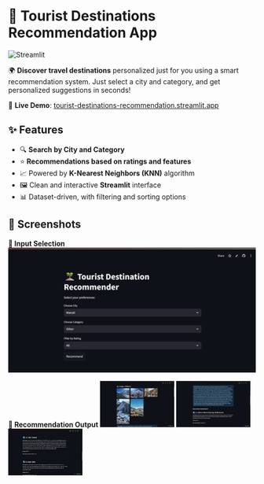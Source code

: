 #  🧭 Tourist Destinations Recommendation App

![Streamlit](https://img.shields.io/badge/Built%20with-Streamlit-orange?logo=streamlit)


🌍 **Discover travel destinations** personalized just for you using a smart recommendation system. Just select a city and category, and get personalized suggestions in seconds!

🔗 **Live Demo**: [tourist-destinations-recommendation.streamlit.app](https://tourist-destinations-recommendation.streamlit.app/)


## ✨ Features

- 🔍 **Search by City and Category**
- ⭐ **Recommendations based on ratings and features**
- 📈 Powered by **K-Nearest Neighbors (KNN)** algorithm
- 🖼️ Clean and interactive **Streamlit** interface
- 📊 Dataset-driven, with filtering and sorting options


## 📸 Screenshots

**🔽 Input Selection**
![Input](./TouristRecommender/Screenshots/input.png)

**📍 Recommendation Output**
<img src="./TouristRecommender/Screenshots/output1.png" width="30%">
<img src="./TouristRecommender/Screenshots/output2.png" width="30%">
<img src="./TouristRecommender/Screenshots/output3.png" width="30%">



